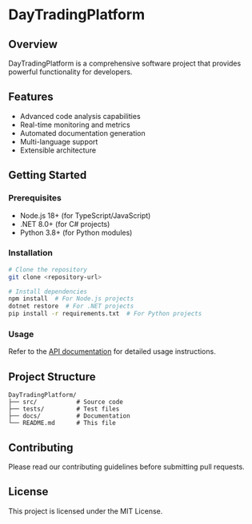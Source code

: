# DayTradingPlatform

## Overview

DayTradingPlatform is a comprehensive software project that provides powerful functionality for developers.

## Features

- Advanced code analysis capabilities
- Real-time monitoring and metrics
- Automated documentation generation
- Multi-language support
- Extensible architecture

## Getting Started

### Prerequisites

- Node.js 18+ (for TypeScript/JavaScript)
- .NET 8.0+ (for C# projects)
- Python 3.8+ (for Python modules)

### Installation

```bash
# Clone the repository
git clone <repository-url>

# Install dependencies
npm install  # For Node.js projects
dotnet restore  # For .NET projects
pip install -r requirements.txt  # For Python projects
```

### Usage

Refer to the [API documentation](./api/index.md) for detailed usage instructions.

## Project Structure

```
DayTradingPlatform/
├── src/           # Source code
├── tests/         # Test files
├── docs/          # Documentation
└── README.md      # This file
```

## Contributing

Please read our contributing guidelines before submitting pull requests.

## License

This project is licensed under the MIT License.
